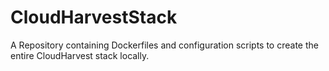 # CloudHarvestStack
A Repository containing Dockerfiles and configuration scripts to create the entire CloudHarvest stack locally.
